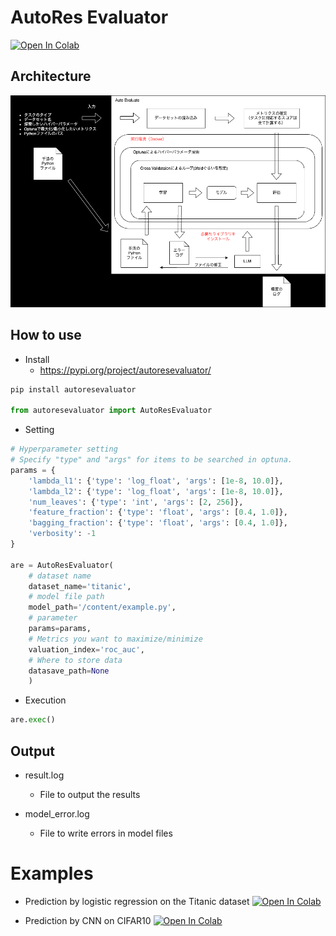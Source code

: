 # AutoRes Evaluator

<a href="https://colab.research.google.com/github/fuyu-quant/autores-evaluator/blob/main/examples/logistic_regression.ipynb" target="_blank" rel="noopener noreferrer"><img src="https://colab.research.google.com/assets/colab-badge.svg" alt="Open In Colab"/></a>

## Architecture

![ロゴ1](images/image.png)


## How to use
- Install
    - https://pypi.org/project/autoresevaluator/

```Python
pip install autoresevaluator

from autoresevaluator import AutoResEvaluator
```

- Setting
```python
# Hyperparameter setting
# Specify "type" and "args" for items to be searched in optuna.
params = {
    'lambda_l1': {'type': 'log_float', 'args': [1e-8, 10.0]},
    'lambda_l2': {'type': 'log_float', 'args': [1e-8, 10.0]},
    'num_leaves': {'type': 'int', 'args': [2, 256]},
    'feature_fraction': {'type': 'float', 'args': [0.4, 1.0]},
    'bagging_fraction': {'type': 'float', 'args': [0.4, 1.0]},
    'verbosity': -1
}

are = AutoResEvaluator(
    # dataset name
    dataset_name='titanic',
    # model file path
    model_path='/content/example.py',
    # parameter
    params=params,
    # Metrics you want to maximize/minimize
    valuation_index='roc_auc',
    # Where to store data
    datasave_path=None
    )
```

- Execution
```python
are.exec()
```

## Output
- result.log
    - File to output the results

- model_error.log
    - File to write errors in model files


# Examples
- Prediction by logistic regression on the Titanic dataset
<a href="https://colab.research.google.com/github/fuyu-quant/autores-evaluator/blob/main/examples/logistic_regression.ipynb" target="_blank" rel="noopener noreferrer"><img src="https://colab.research.google.com/assets/colab-badge.svg" alt="Open In Colab"/></a>

- Prediction by CNN on CIFAR10
<a href="https://colab.research.google.com/github/fuyu-quant/autores-evaluator/blob/main/examples/cnn.ipynb" target="_blank" rel="noopener noreferrer"><img src="https://colab.research.google.com/assets/colab-badge.svg" alt="Open In Colab"/></a>
